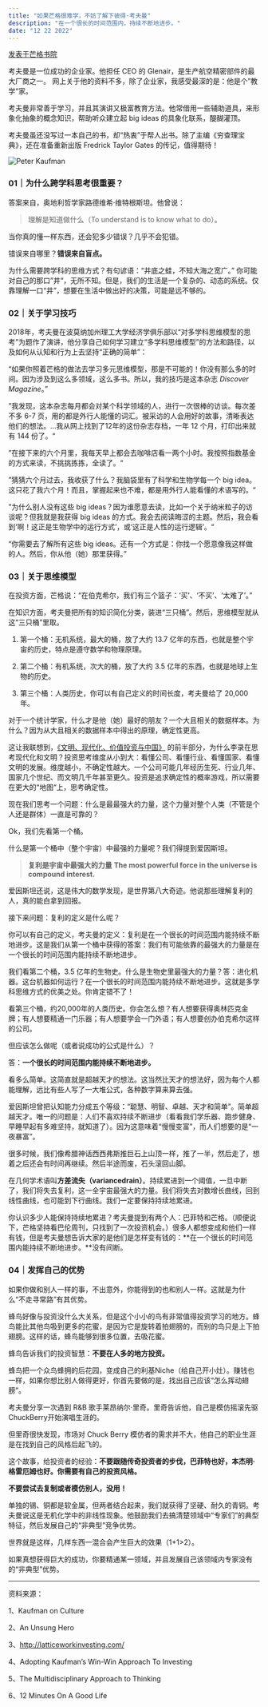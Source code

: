 ```yaml
---
title: "如果芒格很难学，不妨了解下彼得·考夫曼"
description: "在一个很长的时间范围内，持续不断地进步。"
date: "12 22 2022"
---
```


[发表于芒格书院](https://mp.weixin.qq.com/s?__biz=Mzg4Mzc2MDA0Nw==&mid=2247489386&idx=1&sn=4a87f17a532589884df62a8b2e2b1c2b&chksm=cf43d9aaf83450bcee6bf9277ab653024e9a3affeca8c182f41d79de16aeba9d79a0e24f80dc&scene=21#wechat_redirect)

考夫曼是一位成功的企业家。他担任 CEO 的 Glenair，是生产航空精密部件的最大厂商之一。  网上关于他的资料不多，除了企业家，我感受最深的是：他是个”教学“家。

考夫曼非常善于学习，并且其演讲又极富教育方法。他常借用一些辅助道具，来形象化抽象的概念知识，帮助听众建立起 big ideas 的具象化联系，醍醐灌顶。

考夫曼虽还没写过一本自己的书，却“热衷”于帮人出书。除了主编《穷查理宝典》，还在准备重新出版 Fredrick Taylor Gates 的传记，值得期待！

![Peter Kaufman](../blogimages/peterKaufman.webp)

### 01｜为什么跨学科思考很重要？

答案来自，奥地利哲学家路德维希·维特根斯坦。他曾说：

> 理解是知道做什么（To understand is to know what to do）。

当你真的懂一样东西，还会犯多少错误？几乎不会犯错。

错误来自哪里？**错误来自盲点。**

为什么需要跨学科的思维方式？有句谚语：“井底之蛙，不知大海之宽广。” 你可能对自己的那口”井“，无所不知。但是，我们的生活是一个复杂的、动态的系统。仅靠理解一口“井”，想要在生活中做出好的决策，可能是远不够的。


### 02｜关于学习技巧

2018年，考夫曼在波莫纳加州理工大学经济学俱乐部以“对多学科思维模型的思考”为题作了演讲，他分享自己如何学习建立“多学科思维模型”的方法和路径，以及如何从认知和行为上去坚持“正确的简单”：

“如果你照着芒格的做法去学习多元思维模型，那是不可能的！你没有那么多的时间。因为涉及到这么多领域，这么多书。所以，我的技巧是这本杂志 *Discover Magazine*。”

”我发现，这本杂志每月都会对某个科学领域的人，进行一次很棒的访谈。每次差不多 6-7 页，用的都是外行人能懂的词汇。被采访的人会用好的故事，清晰表达他们的想法。…我从网上找到了12年的这份杂志存档，一年 12 个月，打印出来就有 144 份了。“

”在接下来的六个月里，我每天早上都会去咖啡店看一两个小时。我按照指数基金的方式来读，不挑挑拣拣，全读了。“

”猜猜六个月过去，我收获了什么？我脑袋里有了科学和生物学每一个 big idea。这只花了我六个月！而且，掌握起来也不难，都是用外行人能看懂的术语写的。“

”为什么别人没有这些 big ideas？因为谁愿意去读，比如一个关于纳米粒子的访谈呢？但我就是我获得 big ideas 的方式。我会去阅读晦涩的主题。然后，我会看到‘啊！这正是生物学中的运行方式’，或‘这正是人性的运行逻辑’。“

“你需要去了解所有这些 big ideas。还有一个方式是：你找一个愿意像我这样做的人。然后，你从他（她）那里获得。”

### 03｜关于思维模型

在投资方面，芒格说：“在伯克希尔，我们有三个篮子：‘买’、‘不买’、‘太难了’。”

在知识方面，考夫曼把所有的知识简化分类，装进“三只桶”。然后，思维模型就从这“三只桶”里取。

1. 第一个桶：无机系统，最大的桶，放了大约 13.7 亿年的东西，也就是整个宇宙的历史，特点是遵守数学和物理原理。

2. 第二个桶：有机系统，次大的桶，放了大约 3.5 亿年的东西，也就是地球上生物的历史。

3. 第三个桶：人类历史，你可以有自己定义的时间长度，考夫曼给了 20,000 年。
   

对于一个统计学家，什么才是他（她）最好的朋友？一个大且相关的数据样本。为什么？因为从大且相关的数据样本中得出的原理，确定性更高。

这让我联想到，[《文明、现代化、价值投资与中国》](/blog/02-li-lu-value-investing-china) 的前半部分，为什么李录在思考现代化和文明？投资思考维度从小到大：看懂公司、看懂行业、看懂国家、看懂文明的发展。维度越小，不确定性越大。一个公司可能几年经历生死、行业几年、国家几个世纪、而文明几千年甚至更久。投资是追求确定性的概率游戏，所以需要在更大的“地图“上，思考确定性。

现在我们思考一个问题：什么是最最强大的力量，这个力量对整个人类（不管是个人还是群体）一直是可靠的？

Ok，我们先看第一个桶。

什么是第一个桶中（整个宇宙）中最强的力量呢？我们得提到爱因斯坦。

> **复利是宇宙中最强大的力量** 
> **The most powerful force in the universe is compound interest.**

爱因斯坦还说，这是伟大的数学发现，是世界第八大奇迹。他说那些理解复利的人，真的能白拿到回报。

接下来问题：复利的定义是什么呢？

你可以有自己的定义，考夫曼的定义：复利是在一个很长的时间范围内能持续不断地进步。这是我们从第一个桶中获得的答案：我们有可能依靠的最强大的力量是在一个很长的时间范围内能持续不断地进步。

我们看第二个桶，3.5 亿年的生物史。什么是生物史里最强大的力量？答：进化机器。这台机器如何运行？在一个很长的时间范围内能持续不断地进步。这就是多学科思维方式的优美之处。你肯定错不了！

看第三个桶，约20,000年的人类历史。你会怎么想？有人想要获得奥林匹克金牌；有人想要精通一门乐器；有人想要学会一门外语；有人想要创办伯克希尔这样的公司。

但应该怎么做呢（或者说成功的公式是什么）？

答：**一个很长的时间范围内能持续不断地进步。**

看多么简单。这简直就是超越天才的想法。这当然比天才的想法好，因为每个人都能理解，远比有些人写了一大堆公式，各种数字算来算去强。

爱因斯坦曾把认知能力分成五个等级：“聪慧、明智、卓越、天才和简单”。简单超越天才。唯一的问题是：人们不喜欢持续不断进步（看看我们学乐器、跑步健身、早睡早起有多难坚持，就知道了）。因为这意味着“慢慢变富”，而人们想要的是“一夜暴富”。

很多时候，我们像希腊神话西西弗斯推巨石上山顶一样，推了一半，然后走了，想着之后还会有时间再继续。然后半途而废，石头滚回山脚。

在几何学术语叫**方差流失（variancedrain）**。持续累进到一个阈值，一旦中断了，我们将失去复利，这一全宇宙最强大的力量。我们将失去对数增长曲线，回到线性曲线，也可能到下行曲线。我们一定要保持持续地累进。

你认识多少人能保持持续地累进？考夫曼提到有两个人：巴菲特和芒格。（顺便说下，芒格坚持看巴伦周刊，只找到了一次投资机会。）很多人都想变成和他们一样有钱，但是考夫曼想告诉大家的是他们是怎样变有钱的：**在一个很长的时间范围内能持续不断地进步。**没有间断。

### 04｜发挥自己的优势

如果你做和别人一样的事，不出意外，你能得到的也和别人一样。这就是为什么“不走寻常路”有其优势。

蜂鸟好像与投资没什么大关系，但是这个小小的鸟有非常值得投资学习的地方。蜂鸟能比其他鸟吸到更多的花蜜，是因为它是旋转着拍翅膀的，而别的鸟只是上下拍翅膀。这样的话，蜂鸟能够到很多位置，去吸花蜜。

蜂鸟告诉我们的投资智慧：**不要在人多的地方投资。**

蜂鸟把一个众鸟蜂拥的后花园，变成自己的利基Niche（给自己开小灶）。赚钱也一样，如果你想比别人做得更好，你首先要做的是，找出自己应该“怎么挥动翅膀”。

考夫曼分享一次遇到 R&B 歌手莱昂纳尔·里奇。里奇告诉他，自己是模仿摇滚先驱ChuckBerry开始演唱生涯的。

但里奇很快发现，市场对 Chuck Berry 模仿者的需求并不大，他自己的职业生涯是在找到自己的风格后起飞的。

这个故事，给投资者的经验：**不要跟随传奇投资者的步伐，巴菲特也好，本杰明·格雷厄姆也好。你需要有自己的投资风格。**

**不要尝试去复制或者模仿别人，没用！**

单独的锡、铜都是软金属，但两者结合起来，我们就获得了坚硬、耐久的青铜。考夫曼说这是无机化学中的非线性现象。他鼓励我们去搞清楚领域中“专家们”的典型特征，然后发展自己的“非典型”竞争优势。

世界就是这样，几样东西一混合会产生巨大的效果（1+1>2）。

如果真想获得巨大的成功，你要精通某一领域，并且发展自己该领域内专家没有的“非典型”优势。

---

资料来源：  

1、Kaufman on Culture

2、An Unsung Hero

3、http://latticeworkinvesting.com/

4、Adopting Kaufman’s Win-Win Approach To Investing

5、The Multidisciplinary Approach to Thinking

6、12 Minutes On A Good Life